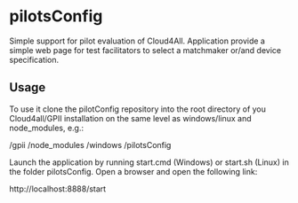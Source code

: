pilotsConfig
============

Simple support for pilot evaluation of Cloud4All.  Application provide a simple web page for test facilitators to select a matchmaker or/and device specification. 

Usage
------------

To use it clone the pilotConfig repository into the root directory of you Cloud4all/GPII installation on the same level as windows/linux and node_modules, e.g.: 

  /gpii
	  /node_modules
	  /windows
	  /pilotsConfig

Launch the application by running start.cmd (Windows) or start.sh (Linux) in the folder pilotsConfig. Open a browser and open the following link: 

  http://localhost:8888/start 

